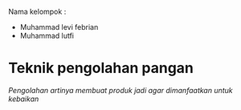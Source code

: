 Nama kelompok : 

* Muhammad levi febrian
* Muhammad lutfi

# Teknik pengolahan pangan 

*Pengolahan artinya membuat produk jadi agar dimanfaatkan untuk kebaikan*

